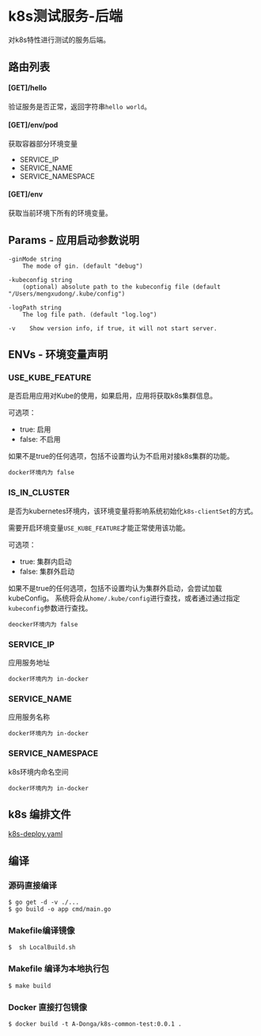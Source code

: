 # k8s测试服务-后端

对k8s特性进行测试的服务后端。

## 路由列表

#### [GET]/hello
验证服务是否正常，返回字符串`hello world`。

#### [GET]/env/pod
获取容器部分环境变量

- SERVICE_IP
- SERVICE_NAME
- SERVICE_NAMESPACE 

#### [GET]/env
获取当前环境下所有的环境变量。

## Params - 应用启动参数说明
```
-ginMode string
    The mode of gin. (default "debug")
    
-kubeconfig string
    (optional) absolute path to the kubeconfig file (default "/Users/mengxudong/.kube/config")
    
-logPath string
    The log file path. (default "log.log")
    
-v    Show version info, if true, it will not start server.
```

## ENVs - 环境变量声明
### USE_KUBE_FEATURE
是否启用应用对Kube的使用，如果启用，应用将获取k8s集群信息。

可选项：
- true: 启用
- false: 不启用

如果不是true的任何选项，包括不设置均认为不启用对接k8s集群的功能。

    docker环境内为 false
### IS_IN_CLUSTER
是否为kubernetes环境内，该环境变量将影响系统初始化`k8s-clientSet`的方式。

需要开启环境变量`USE_KUBE_FEATURE`才能正常使用该功能。

可选项：
- true: 集群内启动
- false: 集群外启动

如果不是true的任何选项，包括不设置均认为集群外启动，会尝试加载kubeConfig。
系统将会从`home/.kube/config`进行查找，或者通过通过指定`kubeconfig`参数进行查找。

    deocker环境内为 false
### SERVICE_IP
应用服务地址 

    docker环境内为 in-docker
### SERVICE_NAME
应用服务名称

    docker环境内为 in-docker 
### SERVICE_NAMESPACE
k8s环境内命名空间

    docker环境内为 in-docker
    
## k8s 编排文件

[k8s-deploy.yaml](k8s-deploy.yaml)

## 编译
### 源码直接编译
```
$ go get -d -v ./...
$ go build -o app cmd/main.go
```

### Makefile编译镜像
```
$  sh LocalBuild.sh
```

### Makefile 编译为本地执行包
```
$ make build
```

### Docker 直接打包镜像
```
$ docker build -t A-Donga/k8s-common-test:0.0.1 .
```